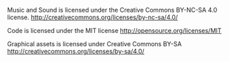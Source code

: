 Music and Sound is licensed under the Creative Commons BY-NC-SA 4.0 license.
http://creativecommons.org/licenses/by-nc-sa/4.0/

Code is licensed under the MIT license
http://opensource.org/licenses/MIT

Graphical assets is licensed under Creative Commons BY-SA
http://creativecommons.org/licenses/by-sa/4.0/